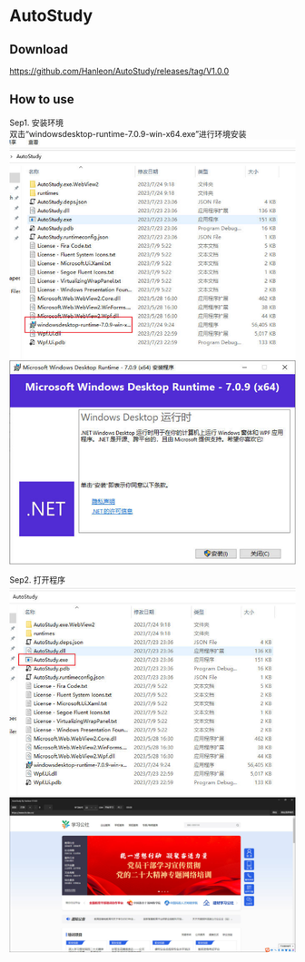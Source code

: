 # AutoStudy

## Download
https://github.com/Hanleon/AutoStudy/releases/tag/V1.0.0


## How to use
Sep1. 安装环境  
双击“windowsdesktop-runtime-7.0.9-win-x64.exe”进行环境安装
![image](https://github.com/Hanleon/AutoStudy/blob/main/1.jpg)  
![image](https://github.com/Hanleon/AutoStudy/blob/main/2.jpg)  

Sep2. 打开程序  
![image](https://github.com/Hanleon/AutoStudy/blob/main/3.jpg)  
![image](https://github.com/Hanleon/AutoStudy/blob/main/4.jpg)  
